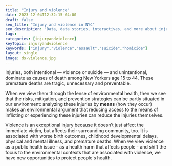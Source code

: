 ```yaml
---
title: "Injury and violence"
date: 2023-12-04T12:32:15-04:00
draft: false
seo_title: "Injury and violence in NYC"
seo_description: "Data, data stories, interactives, and more about injury and violence in NYC."
tags: 
categories: [injuryandviolence]
keyTopic: injuryandviolence
keywords: ["injury","violence","assault","suicide","homicide"]
layout: single
image: ds-violence.jpg
---
```


Injuries, both intentional — violence or suicide — and unintentional, dominate as causes of death among New Yorkers age 15 to 44. These premature deaths are tragic, unnecessary and preventable.

When we view them through the lense of environmental health, then we see that the risks, mitigation, and prevention strategies can be partly situated in our environment: analyzing these injuries by **means** (how they occur) makes an environmental argument that reducing access to the means of inflicting or experiencing these injuries can reduce the injuries themselves. 

Violence is an exceptional injury because it doesn’t just affect the immediate victim, but affects their surrounding community, too. It is associated with worse birth outcomes, childhood developmental delays, physical and mental illness, and premature deaths. When we view violence as a public health issue - as a health harm that affects people - and shift the focus to the environmental contexts that are associated with violence, we have new opportunities to protect people's health. 
